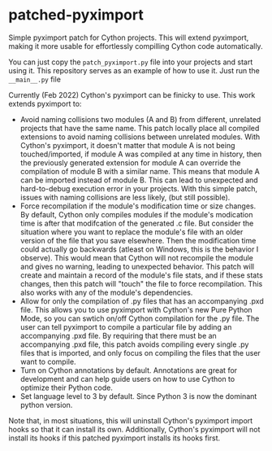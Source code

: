 # patched-pyximport
Simple pyximport patch for Cython projects. This will extend pyximport, making it more usable for effortlessly compilling Cython code automatically.

You can just copy the `patch_pyximport.py` file into your projects and start using it. This repository serves as an example of how to use it. Just run the `__main__.py`  file

Currently (Feb 2022) Cython's pyximport can be finicky to use. This work extends pyximport to:
- Avoid naming collisions two modules (A and B) from different, unrelated projects that have the same name. This patch locally place all compiled extensions to avoid naming collisions between unrelated modules. With Cython's pyximport, it doesn't matter that module A is not being touched/imported, if module A was compiled at any time in history, then the previously generated extension for module A can override the compilation of module B with a similar name. This means that module A can be imported instead of module B. This can lead to unexpected and hard-to-debug execution error in your projects. With this simple patch, issues with naming collisions are less likely, (but still possible).
- Force recompilation if the module's modification time or size changes. By default, Cython only compiles modules if the module's modication time is after that modifcation of the generated .c file. But consider the situation where you want to replace the module's file with an older version of the file that you save elsewhere. Then the modification time could actually go backwards (atleast on Windows, this is the behavior I observe). This would mean that Cython will not recompile the module and gives no warning, leading to unexpected behavior. This patch will create and maintain a record of the module's file stats, and if these stats changes, then this patch will "touch" the file to force recompilation. This also works with any of the module's dependencies.
- Allow for only the compilation of .py files that has an accompanying .pxd file. This allows you to use pyximport with Cython's new Pure Python Mode, so you can swtich on/off Cython compilation for the .py file. The user can tell pyximport to compile a particular file by adding an accompanying .pxd file. By requiring that there must be an accompanying .pxd file, this patch avoids compiling every single .py files that is imported, and only focus on compiling the files that the user want to compile. 
- Turn on Cython annotations by default. Annotations are great for development and can help guide users on how to use Cython to optimize their Python code.
- Set language level to 3 by default. Since Python 3 is now the dominant python version.


Note that, in most situations, this will uninstall Cython's pyximport import hooks so that it can install its own. Additionally, Cython's pyximport will not install its hooks if this patched pyximport installs its hooks first.

